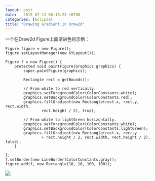 ```yaml
---
layout: post
date:   2015-07-13 00:18:23 +0700
categories: [eclipse]
title: "Drawing Gradient in Draw2d"
---
```


一个在Draw2d Figure上画渐进色的示例：

	Figure figure = new Figure();
	figure.setLayoutManager(new XYLayout());

	Figure f = new Figure() {
		protected void paintFigure(Graphics graphics) {
			super.paintFigure(graphics);

			Rectangle rect = getBounds();

			// From white to red vertically.
			graphics.setForegroundColor(ColorConstants.white);
			graphics.setBackgroundColor(ColorConstants.red);
			graphics.fillGradient(new Rectangle(rect.x, rect.y, rect.width,
					rect.height / 2), true);

			// From white to lightGreen horizontally.
			graphics.setForegroundColor(ColorConstants.white);
			graphics.setBackgroundColor(ColorConstants.lightGreen);
			graphics.fillGradient(new Rectangle(rect.x, rect.y
					+ rect.height / 2, rect.width, rect.height / 2), false);
		}

	};
	f.setBorder(new LineBorder(ColorConstants.gray));
	figure.add(f, new Rectangle(10, 10, 100, 100));
  
![]({{site.baseurl}}/images/2015-07-13-gef-1.gif)  
